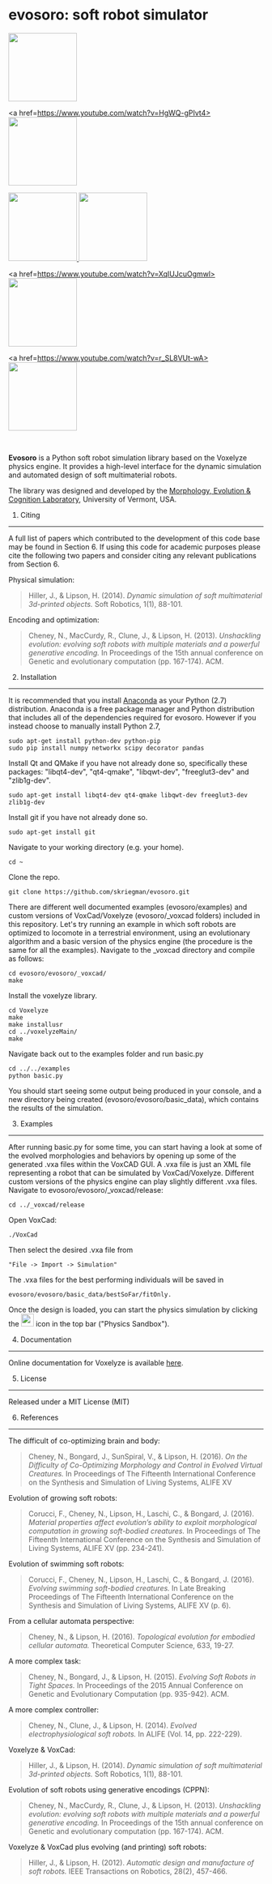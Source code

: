 evosoro: soft robot simulator
=======================================

<div class="row">
<a href=https://youtu.be/EXuR_soDnFo>
<img src="https://github.com/skriegman/img/blob/master/nick.png" height="135" width="135">
</a>

<a href=https://www.youtube.com/watch?v=HgWQ-gPIvt4>
<img src="https://github.com/skriegman/img/blob/master/electro.png" height="135" width="135">
</a>

<a href=https://youtu.be/4ZqdvYrZ3ro>
<img src="https://github.com/skriegman/img/blob/master/swimming.png" height="135" width="135">
</a>

<a href=https://youtu.be/Cw2SwPNwcfM>
<img src="https://github.com/skriegman/img/blob/master/plant1.png" height="135" width="135">
</a>

<a href=https://www.youtube.com/watch?v=XqIUJcuOgmwl>
<img src="https://github.com/skriegman/img/blob/master/teeth1.png" height="135" width="135">
</a>

<a href=https://www.youtube.com/watch?v=r_SL8VUt-wA>
<img src="https://github.com/skriegman/img/blob/master/cage.png" height="135" width="135">
</a>

</div>

<br> 

<b>Evosoro</b> is a Python soft robot simulation library based on the Voxelyze physics engine. It provides a high-level interface for the dynamic simulation and automated design of soft multimaterial robots.
<!-- evolutionary design of soft multimaterial robots. -->

The library was designed and developed by the <a href="http://www.meclab.org" target="_blank">Morphology, Evolution & Cognition Laboratory</a>, University of Vermont, USA.
<!--
<a href="https://skriegman.github.io/" target="_blank">Sam Kriegman</a>, <a href="http://sssa.bioroboticsinstitute.it/user/1507" target="_blank">Francesco Corucci</a> and <a href="http://www.ncheney.com/" target="_blank">Nick Cheney</a> at 
the <a href="http://www.meclab.org" target="_blank">Morphology, Evolution & Cognition Laboratory</a>, 
<a href="http://www.uvm.edu/~cmplxsys/" target="_blank">Vermont Complex Systems Center</a>,
University of Vermont, USA.
-->

1. Citing
------

A full list of papers which contributed to the development of this code base may be found in Section 6. 
If using this code for academic purposes please cite the following two papers and consider citing any relevant publications from Section 6. 

Physical simulation:

>Hiller, J., & Lipson, H. (2014). 
>*Dynamic simulation of soft multimaterial 3d-printed objects.*
>Soft Robotics, 1(1), 88-101.

Encoding and optimization:

>Cheney, N., MacCurdy, R., Clune, J., & Lipson, H. (2013). 
>*Unshackling evolution: evolving soft robots with multiple materials and a powerful generative encoding.* 
>In Proceedings of the 15th annual conference on Genetic and evolutionary computation (pp. 167-174). ACM.



<!--
Dependencies
------------

- Python 2.7

### Mandatory

- [numpy](http://www.numpy.org/)

- [scipy](http://www.scipy.org/)

- [networkx](http://networkx.github.io/)

- [pandas](http://pandas.pydata.org/)

### Recommended

- [matplotlib](http://matplotlib.org/)

- [seaborn](http://seaborn.pydata.org/)
-->

2. Installation
------------

<!--To install the released version, just do-->
    
<!--    pip install evosoro-->

<!--You may instead want to use the development version from Github, by running-->

<!--    pip install git+git://github.com/skriegman/evosoro.git#egg=evosoro-->

It is recommended that you install [Anaconda](https://docs.continuum.io/anaconda/install#) as your Python (2.7) distribution. Anaconda is a free package manager and Python distribution that includes all of the dependencies required for evosoro. However if you instead choose to manually install Python 2.7,

    sudo apt-get install python-dev python-pip
    sudo pip install numpy networkx scipy decorator pandas

Install Qt and QMake if you have not already done so, specifically these packages: "libqt4-dev", "qt4-qmake", "libqwt-dev", "freeglut3-dev" and "zlib1g-dev".

    sudo apt-get install libqt4-dev qt4-qmake libqwt-dev freeglut3-dev zlib1g-dev


Install git if you have not already done so.

    sudo apt-get install git

Navigate to your working directory (e.g. your home).

    cd ~

Clone the repo.

    git clone https://github.com/skriegman/evosoro.git

There are different well documented examples (evosoro/examples) and custom versions of VoxCad/Voxelyze (evosoro/_voxcad folders) included in this repository. Let's try running an example in which soft robots are optimized to locomote in a terrestrial environment, using an evolutionary algorithm and a basic version of the physics engine (the procedure is the same for all the examples). 
Navigate to the _voxcad directory and compile as follows:

    cd evosoro/evosoro/_voxcad/
    make

Install the voxelyze library.

    cd Voxelyze
    make
    make installusr
    cd ../voxelyzeMain/
    make

Navigate back out to the examples folder and run basic.py
    
    cd ../../examples
    python basic.py

You should start seeing some output being produced in your console, and a new directory being created (evosoro/evosoro/basic_data), which contains the results of the simulation.
    
<!--
------------------------------------
**Installing from scratch on a virtual machine (graphics may not work properly)**
- Install the latest version of VirtualBox
- Download Ubuntu 14.04 x64 (ISO) and install it
- Install VirtualBox Guest Additions (openGL support and other useful features)
- Then run the virtual machine, and follow the instructions below
..*a ready to use VirtualBox image is available

Increasing the video memory could be useful: go in your VirtualBox installation folder and run:

    vboxmanage modifyvm "VIRTUAL_MACHINE_NAME" --vram 256

If you are having difficulty building scipy try

    sudo apt-get install libatlas-base-dev gfortran

------------------------------------
-->


3. Examples
--------

After running basic.py for some time, you can start having a look at some of the evolved morphologies and behaviors by opening up some of the generated .vxa files within the VoxCAD GUI. A .vxa file is just an XML file representing a robot that can be simulated by VoxCad/Voxelyze. Different custom versions of the physics engine can play slightly different .vxa files.
Navigate to evosoro/evosoro/_voxcad/release:
    
    cd ../_voxcad/release
    
Open VoxCad:

    ./VoxCad

Then select the desired .vxa file from 

    "File -> Import -> Simulation"

The .vxa files for the best performing individuals will be saved in 

    evosoro/evosoro/basic_data/bestSoFar/fitOnly.

Once the design is loaded, you can start the physics simulation by clicking the <img src="https://github.com/skriegman/evosoro/blob/master/evosoro/_voxcad/VoxCad/Icons/Sandbox.png" height="25" width="25"> icon in the top bar ("Physics Sandbox"). 


<!--
---------------------------------------------

The examples:

1. **basic.py** evolve running soft robots in a terrestrial environment. 

2. **swimming_basic.py** a simple mesh-based fluid model, that allows you to observe how soft morphologies evolve in a fluid environment.

3. **swimming_complex.py** evolve soft robots in a simple fluid environment along with additional attribtues that allow for more complexe behaviors.

4. **growth_basic.py** plants that grow towards a light source.

--------------------------------------------
 
-->

4. Documentation
-------------

Online documentation for Voxelyze is available [here](http://jonhiller.github.io/Voxelyze/annotated.html).


5. License
-------

Released under a MIT License (MIT)


6. References
--------------------

The difficult of co-optimizing brain and body:

>Cheney, N., Bongard, J., SunSpiral, V., & Lipson, H. (2016). *On the Difficulty of Co-Optimizing Morphology and Control in Evolved Virtual Creatures.* In Proceedings of The Fifteenth International Conference on the Synthesis and Simulation of Living Systems, ALIFE XV

Evolution of growing soft robots:

>Corucci, F., Cheney, N., Lipson, H., Laschi, C., & Bongard, J. (2016). *Material properties affect evolution’s ability to exploit morphological computation in growing soft-bodied creatures.* In Proceedings of The Fifteenth International Conference on the Synthesis and Simulation of Living Systems, ALIFE XV (pp. 234-241).


Evolution of swimming soft robots:

>Corucci, F., Cheney, N., Lipson, H., Laschi, C., & Bongard, J. (2016). *Evolving swimming soft-bodied creatures.* In Late Breaking Proceedings of The Fifteenth International Conference on the Synthesis and Simulation of Living Systems, ALIFE XV (p. 6).

From a cellular automata perspective:

>Cheney, N., & Lipson, H. (2016). *Topological evolution for embodied cellular automata.* Theoretical Computer Science, 633, 19-27.

A more complex task:

>Cheney, N., Bongard, J., & Lipson, H. (2015). *Evolving Soft Robots in Tight Spaces.* In Proceedings of the 2015 Annual Conference on Genetic and Evolutionary Computation (pp. 935-942). ACM.

A more complex controller:

>Cheney, N., Clune, J., & Lipson, H. (2014). *Evolved electrophysiological soft robots.* In ALIFE (Vol. 14, pp. 222-229).


Voxelyze & VoxCad:

>Hiller, J., & Lipson, H. (2014). *Dynamic simulation of soft multimaterial 3d-printed objects.* Soft Robotics, 1(1), 88-101.


Evolution of soft robots using generative encodings (CPPN):

>Cheney, N., MacCurdy, R., Clune, J., & Lipson, H. (2013). *Unshackling evolution: evolving soft robots with multiple materials and a powerful generative encoding.* In Proceedings of the 15th annual conference on Genetic and evolutionary computation (pp. 167-174). ACM.

Voxelyze & VoxCad plus evolving (and printing) soft robots:

>Hiller, J., & Lipson, H. (2012). *Automatic design and manufacture of soft robots.* IEEE Transactions on Robotics, 28(2), 457-466.


